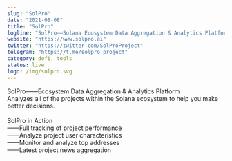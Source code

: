 ```yaml
---
slug: "SolPro"
date: "2021-08-08"
title: "SolPro"
logline: "SolPro——Solana Ecosystem Data Aggregation & Analytics Platform"
website: "https://www.solpro.ai"
twitter: "https://twitter.com/SolProProject"
telegram: "https://t.me/solpro_project"
category: defi, tools
status: live
logo: /img/solpro.svg
---
```


SolPro——Ecosystem Data Aggregation & Analytics Platform <br/>
Analyzes all of the projects within the Solana ecosystem to help you make better decisions. <br/>
 <br/>
SolPro in Action <br/>
——Full tracking of project performance <br/>
——Analyze project user characteristics <br/>
——Monitor and analyze top addresses <br/>
——Latest project news aggregation <br/>
